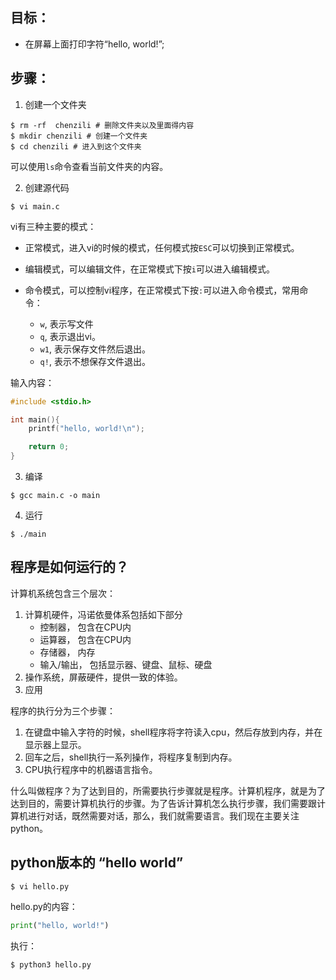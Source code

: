 ## 目标：

* 在屏幕上面打印字符“hello, world!”;

## 步骤：
1. 创建一个文件夹
```
$ rm -rf  chenzili # 删除文件夹以及里面得内容
$ mkdir chenzili # 创建一个文件夹
$ cd chenzili # 进入到这个文件夹
```
可以使用`ls`命令查看当前文件夹的内容。

2. 创建源代码
```
$ vi main.c
``` 
vi有三种主要的模式：
* 正常模式，进入vi的时候的模式，任何模式按`ESC`可以切换到正常模式。
* 编辑模式，可以编辑文件，在正常模式下按`i`可以进入编辑模式。
* 命令模式，可以控制vi程序，在正常模式下按`:`可以进入命令模式，常用命令：

    * `w`, 表示写文件
    * `q`, 表示退出vi。
    * `w1`, 表示保存文件然后退出。
    * `q!`, 表示不想保存文件退出。

输入内容：
```c
#include <stdio.h>

int main(){
    printf("hello, world!\n");

    return 0;
}
```

3. 编译
```
$ gcc main.c -o main
```

4. 运行
```
$ ./main
```

## 程序是如何运行的？

计算机系统包含三个层次：
1. 计算机硬件，冯诺依曼体系包括如下部分
    * 控制器， 包含在CPU内
    * 运算器， 包含在CPU内
    * 存储器， 内存
    * 输入/输出， 包括显示器、键盘、鼠标、硬盘
2. 操作系统，屏蔽硬件，提供一致的体验。
3. 应用

程序的执行分为三个步骤：
1. 在键盘中输入字符的时候，shell程序将字符读入cpu，然后存放到内存，并在显示器上显示。
2. 回车之后，shell执行一系列操作，将程序复制到内存。
3. CPU执行程序中的机器语言指令。

什么叫做程序？为了达到目的，所需要执行步骤就是程序。计算机程序，就是为了达到目的，需要计算机执行的步骤。为了告诉计算机怎么执行步骤，我们需要跟计算机进行对话，既然需要对话，那么，我们就需要语言。我们现在主要关注python。

## python版本的 “hello world”
```
$ vi hello.py
```
hello.py的内容：
```py
print("hello, world!")
```
执行：
```
$ python3 hello.py
```
